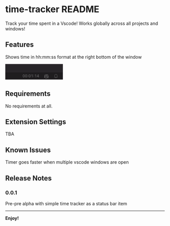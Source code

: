 # time-tracker README

Track your time spent in a Vscode! Works globally across all projects and windows!

## Features

Shows time in hh:mm:ss format at the right bottom of the window

![Image](https://github.com/h0pped/time-tracker-vsix/blob/main/images/statusBar.png?raw=true)

## Requirements

No requirements at all.

## Extension Settings

TBA

## Known Issues

Timer goes faster when multiple vscode windows are open

## Release Notes

### 0.0.1

Pre-pre alpha with simple time tracker as a status bar item

---

**Enjoy!**
